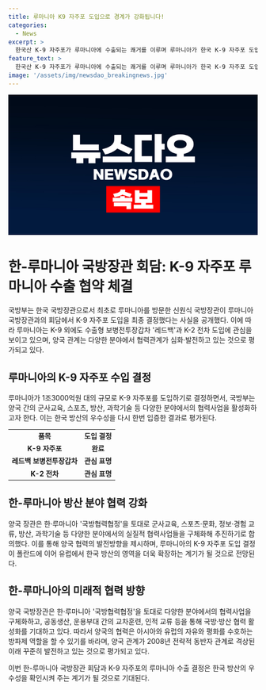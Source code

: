 ```yaml
---
title: 루마니아 K9 자주포 도입으로 경계가 강화됩니다!
categories:
  - News
excerpt: >
  한국산 K-9 자주포가 루마니아에 수출되는 쾌거를 이루며 루마니아가 한국 K-9 자주포 도입을 최종 결정했다. 총 1조3000억원에 이르는 거대한 계약이며, 추가로 레드백과 K-2 전차에도 관심을 보이고 있는 것으로 전해졌다. 양국 장관은 지난 4월 정상회담을 계기로 국방협력협정을 토대로 다양한 분야에서 협력사업을 추진하기로 합의했다. 양국 관계가 2008년 전략적 동반자 관계로 격상된 이래 협력관계가 심화되고 있는 가운데, 국방·방산 분야에서 많은 성과를 거두고 있다.
feature_text: >
  한국산 K-9 자주포가 루마니아에 수출되는 쾌거를 이루며 루마니아가 한국 K-9 자주포 도입을 최종 결정했다. 총 1조3000억원에 이르는 거대한 계약이며, 추가로 레드백과 K-2 전차에도 관심을 보이고 있는 것으로 전해졌다. 양국 장관은 지난 4월 정상회담을 계기로 국방협력협정을 토대로 다양한 분야에서 협력사업을 추진하기로 합의했다. 양국 관계가 2008년 전략적 동반자 관계로 격상된 이래 협력관계가 심화되고 있는 가운데, 국방·방산 분야에서 많은 성과를 거두고 있다.
image: '/assets/img/newsdao_breakingnews.jpg'
---
```


<p><img src="/assets/img/newsdao_breakingnews.jpg" alt="koreaapp 속보" /></p>

<h1>한-루마니아 국방장관 회담: K-9 자주포 루마니아 수출 협약 체결</h1>

<p>국방부는 한국 국방장관으로서 최초로 루마니아를 방문한 신원식 국방장관이 루마니아 국방장관과의 회담에서 K-9 자주포 도입을 최종 결정했다는 사실을 공개했다. 이에 따라 루마니아는 K-9 외에도 수출형 보병전투장갑차 '레드백'과 K-2 전차 도입에 관심을 보이고 있으며, 양국 관계는 다양한 분야에서 협력관계가 심화·발전하고 있는 것으로 평가되고 있다.</p>

<h2>루마니아의 K-9 자주포 수입 결정</h2>

<p data-ke-size="size16">루마니아가 1조3000억원 대의 규모로 K-9 자주포를 도입하기로 결정하면서, 국방부는 양국 간의 군사교육, 스포츠, 방산, 과학기술 등 다양한 분야에서의 협력사업을 활성화하고자 한다. 이는 한국 방산의 우수성을 다시 한번 입증한 결과로 평가된다.</p>

<table>
  <tr>
    <td style="text-align: center; height: 17px;"><b>품목</b></td>
    <td style="text-align: center; height: 17px;"><b>도입 결정</b></td>
  </tr>
  <tr>
    <td style="text-align: center; height: 17px;"><b>K-9 자주포</b></td>
    <td style="text-align: center; height: 17px;"><b>완료</b></td>
  </tr>
  <tr>
    <td style="text-align: center; height: 17px;"><b>레드백 보병전투장갑차</b></td>
    <td style="text-align: center; height: 17px;"><b>관심 표명</b></td>
  </tr>
  <tr>
    <td style="text-align: center; height: 17px;"><b>K-2 전차</b></td>
    <td style="text-align: center; height: 17px;"><b>관심 표명</b></td>
  </tr>
</table>

<h2>한-루마니아 방산 분야 협력 강화</h2>

<p data-ke-size="size16">양국 장관은 한·루마니아 '국방협력협정'을 토대로 군사교육, 스포츠·문화, 정보·경험 교류, 방산, 과학기술 등 다양한 분야에서의 실질적 협력사업들을 구체화해 추진하기로 합의했다. 이를 통해 양국 협력의 발전방향을 제시하며, 루마니아의 K-9 자주포 도입 결정이 폴란드에 이어 유럽에서 한국 방산의 영역을 더욱 확장하는 계기가 될 것으로 전망된다.</p>

<h2>한-루마니아의 미래적 협력 방향</h2>

<p data-ke-size="size16">양국 국방장관은 한·루마니아 '국방협력협정'을 토대로 다양한 분야에서의 협력사업을 구체화하고, 공동생산, 운용부대 간의 교차훈련, 인적 교류 등을 통해 국방·방산 협력 활성화를 기대하고 있다. 따라서 양국의 협력은 아시아와 유럽의 자유와 평화를 수호하는 방파제 역할을 할 수 있기를 바라며, 양국 관계가 2008년 전략적 동반자 관계로 격상된 이래 꾸준히 발전하고 있는 것으로 평가되고 있다.</p>

<p>이번 한-루마니아 국방장관 회담과 K-9 자주포의 루마니아 수출 결정은 한국 방산의 우수성을 확인시켜 주는 계기가 될 것으로 기대된다.</p>

